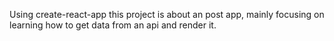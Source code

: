 Using create-react-app this project is about an post app, mainly focusing on learning how to get data from an api and render it.
